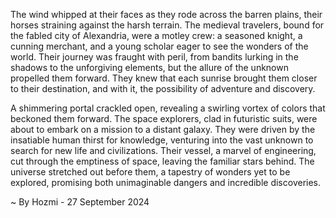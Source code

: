
The wind whipped at their faces as they rode across the barren plains, their horses straining against the harsh terrain. The medieval travelers, bound for the fabled city of Alexandria, were a motley crew: a seasoned knight, a cunning merchant, and a young scholar eager to see the wonders of the world. Their journey was fraught with peril, from bandits lurking in the shadows to the unforgiving elements, but the allure of the unknown propelled them forward. They knew that each sunrise brought them closer to their destination, and with it, the possibility of adventure and discovery.

A shimmering portal crackled open, revealing a swirling vortex of colors that beckoned them forward. The space explorers, clad in futuristic suits, were about to embark on a mission to a distant galaxy. They were driven by the insatiable human thirst for knowledge, venturing into the vast unknown to search for new life and civilizations. Their vessel, a marvel of engineering, cut through the emptiness of space, leaving the familiar stars behind. The universe stretched out before them, a tapestry of wonders yet to be explored, promising both unimaginable dangers and incredible discoveries. 

~ By Hozmi - 27 September 2024
